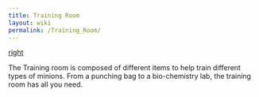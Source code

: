 ```yaml
---
title: Training Room
layout: wiki
permalink: /Training_Room/
---
```


[right](/image:shootingrange.jpg "wikilink")

The Training room is composed of different items to help train different
types of minions. From a punching bag to a bio-chemistry lab, the
training room has all you need.